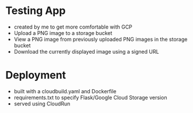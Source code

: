 # Testing App
 - created by me to get more comfortable with GCP
 - Upload a PNG image to a storage bucket
 - View a PNG image from previously uploaded PNG images in the storage bucket
 - Download the currently displayed image using a signed URL

# Deployment
 - built with a cloudbuild.yaml and Dockerfile
 - requirements.txt to specify Flask/Google Cloud Storage version 
 - served using CloudRun
